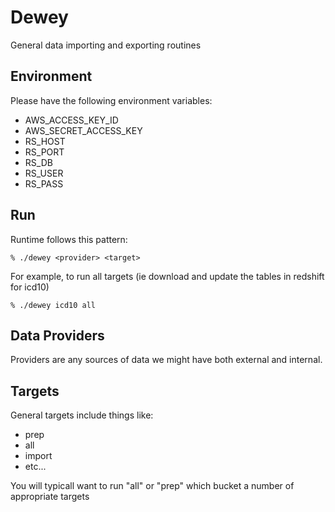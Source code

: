 
# Dewey

General data importing and exporting routines

## Environment

Please have the following environment variables:

- AWS_ACCESS_KEY_ID
- AWS_SECRET_ACCESS_KEY
- RS_HOST
- RS_PORT
- RS_DB
- RS_USER
- RS_PASS

## Run

Runtime follows this pattern:

```Shell
% ./dewey <provider> <target>
```

For example, to run all targets (ie download and update the tables in redshift
for icd10)

```Shell
% ./dewey icd10 all
```

## Data Providers

Providers are any sources of data we might have both external and internal. 


## Targets

General targets include things like:

* prep
* all
* import
* etc...

You will typicall want to run "all" or "prep" which bucket a number of
appropriate targets

